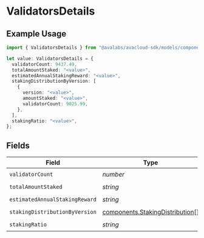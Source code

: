 # ValidatorsDetails

## Example Usage

```typescript
import { ValidatorsDetails } from "@avalabs/avacloud-sdk/models/components";

let value: ValidatorsDetails = {
  validatorCount: 9437.49,
  totalAmountStaked: "<value>",
  estimatedAnnualStakingReward: "<value>",
  stakingDistributionByVersion: [
    {
      version: "<value>",
      amountStaked: "<value>",
      validatorCount: 9025.99,
    },
  ],
  stakingRatio: "<value>",
};
```

## Fields

| Field                                                                              | Type                                                                               | Required                                                                           | Description                                                                        |
| ---------------------------------------------------------------------------------- | ---------------------------------------------------------------------------------- | ---------------------------------------------------------------------------------- | ---------------------------------------------------------------------------------- |
| `validatorCount`                                                                   | *number*                                                                           | :heavy_check_mark:                                                                 | N/A                                                                                |
| `totalAmountStaked`                                                                | *string*                                                                           | :heavy_check_mark:                                                                 | N/A                                                                                |
| `estimatedAnnualStakingReward`                                                     | *string*                                                                           | :heavy_check_mark:                                                                 | N/A                                                                                |
| `stakingDistributionByVersion`                                                     | [components.StakingDistribution](../../models/components/stakingdistribution.md)[] | :heavy_check_mark:                                                                 | N/A                                                                                |
| `stakingRatio`                                                                     | *string*                                                                           | :heavy_check_mark:                                                                 | N/A                                                                                |